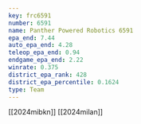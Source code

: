 ```yaml
---
key: frc6591
number: 6591
name: Panther Powered Robotics 6591
epa_end: 7.44
auto_epa_end: 4.28
teleop_epa_end: 0.94
endgame_epa_end: 2.22
winrate: 0.375
district_epa_rank: 428
district_epa_percentile: 0.1624
type: Team
---
```

[[2024mibkn]]
[[2024milan]]
